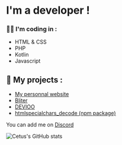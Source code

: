 # I'm a developer !

### 👨‍💻 I'm coding in :<br>
- HTML & CSS<br>
- PHP<br>
- Kotlin<br>
- Javascript<br>


## 💎 My projects :
- [My personnal website](https://cetus.tk)
- [Bliter](https://bliter.devioo.com)
- [DEVIOO](https://devioo.com)
- [htmlspecialchars_decode (npm package)](https://cetus.tk/html_decode) 


You can add me on [Discord](https://discord.com/users/522123053581467669)

![Cetus's GitHub stats](https://github-readme-stats.vercel.app/api?username=dev-cetus&show_icons=true&theme=dark)
